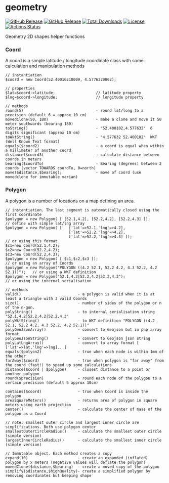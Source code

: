# geometry
[![GitHub Release](https://img.shields.io/github/v/tag/rvwoens/geometry.svg?style=flat)](//packagist.org/packages/rvwoens/geometry)
[![GitHub Release](https://img.shields.io/packagist/v/rvwoens/geometry.svg?style=flat)](//packagist.org/packages/rvwoens/geometry)
[![Total Downloads](https://poser.pugx.org/rvwoens/geometry/downloads)](//packagist.org/packages/rvwoens/geometry)
[![License](https://poser.pugx.org/rvwoens/geometry/license)](//packagist.org/packages/rvwoens/geometry)
[![Actions Status](https://github.com/rvwoens/geometry/workflows/CI/badge.svg)](https://github.com/rvwoens/geometry/actions)

Geometry 2D shapes helper functions

### Coord
A coord is a simple latitude / longitude coordinate class with some calculation and manipulation methods
```
// instantiation
$coord = new Coord(52.40010210009, 4.5776320002);

// properties
$lat=$coord->latitude;                  // latitude property
$lng=$coord->longitude;                 // longitude property

// methods
round(5)                                - round lat/long to a precision (default 6 = approx 10 cm)
movedClone(50, 180)                     - make a clone and move it 50 meter southwards (bearing 180)
toString()                              - "52.400102,4.577632"  6 digits significant (approx 10 cm)
toWktString()                           - "4.577632 52.400102"  WKT (Well Known Text format)
equals($coord2)                         - a coord is equal when within a millimeter of another coord 
distance($coord3)                       - calculate distance between coords in meters
bearing($coordTo)                       - Bearing (degrees) between 2 coords (vector TOWARDS coordTo, 0=north)
move($distance,$bearing);               - move of coord (use movedclone for immutable varian)
```

### Polygon
A polygon is a number of locations on a map defining an area. 
```
// instantiation. The last segment is automatically closed using the first coordinate
$polygon = new Polygon( [ [52.1,4.2], [52.2,4.2], [52.2,4.3] ]);                // define with simple lat/lng array
$polygon = new Polygon( [   ['lat'=>52.1,'lng'=>4.2], 
                            ['lat'=>52.2,'lng'=>4.2], 
                            ['lat'=>52.2,'lng'=>4.3] ]);                        // or using this format
$c1=new Coord(52.1,4.2);
$c2=new Coord(52.2,4.2);
$c3=new Coord(52.2,4.3);
$polygon = new Polygon( [ $c1,$c2,$c3 ]);                                       // or using an array of Coords
$polygon = new Polygon("POLYGON ((4.2 52.1, 52.2 4.2, 4.3 52.2, 4.2 52.1))");   // or using a WKT definition
$polygon = new Polygon("52.1,4.2|52.2,4.2|52.2,4.3");                           // or using the internal serialisation 

// methods
valid()                         - a polygon is valid when it is at least a triangle with 3 valid Coords
size()                          - number of sides of the polygon or n of the n-gon.
polyString()                    - to internal serialisation string "52.1,4.2|52.2,4.2|52.2,4.3"
polyWktString()                 - to WKT definition "POLYGON ((4.2 52.1, 52.2 4.2, 4.3 52.2, 4.2 52.1))"
polyGeoJsonArray()              - convert to Geojson but in php array format
polyGeoJsonString()             - convert to Geojson json string
polyLatLngArray()               - convert to array format [ ['lat'=>lat,'lng'=>lng]...]
equals($polyon2)                - true when each node is within 1mm of the other
farAway($coord)                 - true when polygon is "far away" from the coord (fast!) to speed up some calculations
distance($coord | $polygon)     - closest distance to a point or another polygon
round($precision)               - round each node of the polygon to a certain precision (default 6 approx 10cm)

contains($coord)                - true when Coord is inside the polygon
areaSquareMeters()              - returns area of polygon in square meters using earth projection
center()                        - calculate the center of mass of the polygon as a Coord

// note: smallest outer circle and largest inner circle are simplifications. Both use polygon center
smallestOuterCircleRadius()     - calculate the smallest outer circle (simple version)
largestInnerCircleRadius()      - calculate the smallest inner circle (simple version)

// Immutable object. Each method creates a copy 
expand(10)                      - create an expanded (inflated) polygon by x meters (negative values will deflate the polygon)
movedClone($distance,$bearing)  - create a moved copy of the polygon
simplify($distance,$highQuality)- create a simplified polygon by removing coordinates but keeping shape
```




